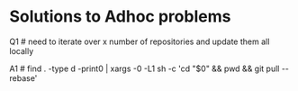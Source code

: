 # Solutions to Adhoc problems

Q1 # need to iterate over x number of repositories and update them all locally

A1 # find . -type d -print0 | xargs -0 -L1 sh -c 'cd "$0" && pwd && git pull --rebase'

